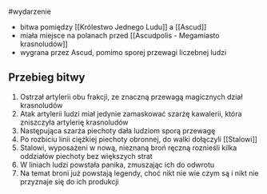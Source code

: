 #wydarzenie
* bitwa pomiędzy [[Królestwo Jednego Ludu]] a [[Ascud]]
* miała miejsce na polanach przed [[Ascudpolis - Megamiasto krasnoludów]]
* wygrana przez Ascud, pomimo sporej przewagi liczebnej ludzi

## Przebieg bitwy
1. Ostrzał artylerii obu frakcji, ze znaczną przewagą magicznych dział krasnoludów
2. Atak artylerii ludzi miał jedynie zamaskować szarżę kawalerii, która zniszczyła artylerię krasnoludów
3. Następująca szarża piechoty dała ludziom sporą przewagę
4. Po rozbiciu linii ciężkiej piechoty obronnej, do walki dołączyli [[Stalowi]]
5. Stalowi, wyposażeni w nową, nieznaną broń ręczną roznieśli kilka oddziałów piechoty bez większych strat
6. W liniach ludzi powstała panika, zmuszając ich do odwrotu
7. Na temat broni już powstają legendy, choć nikt nie wie czym są i nikt nie przyznaje się do ich produkcji 